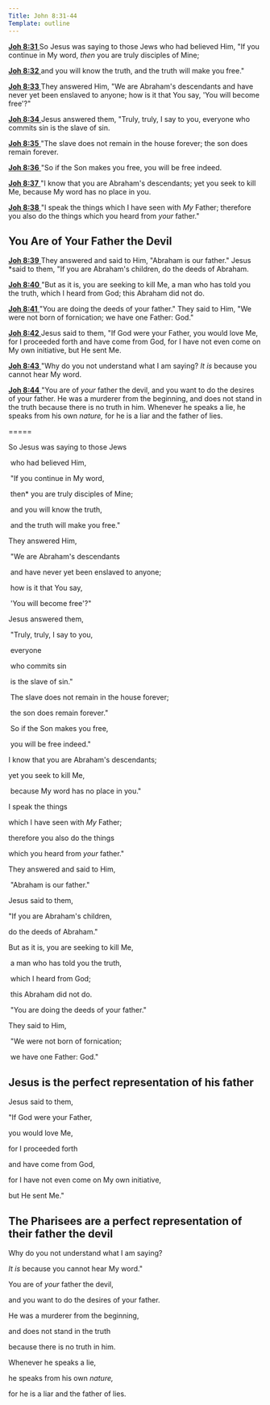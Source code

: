 ```yaml
---
Title: John 8:31-44
Template: outline
---
```


[**Joh 8:31** ](verseid:43.8.31) So Jesus was saying to those Jews who had believed Him, "If you continue in My word, *then* you are truly disciples of Mine;

[**Joh 8:32** ](verseid:43.8.32) and you will know the truth, and the truth will make you free."

[**Joh 8:33** ](verseid:43.8.33) They answered Him, "We are Abraham's descendants and have never yet been enslaved to anyone; how is it that You say, 'You will become free'?"

[**Joh 8:34** ](verseid:43.8.34) Jesus answered them, "Truly, truly, I say to you, everyone who commits sin is the slave of sin.

[**Joh 8:35** ](verseid:43.8.35) "The slave does not remain in the house forever; the son does remain forever.

[**Joh 8:36** ](verseid:43.8.36) "So if the Son makes you free, you will be free indeed.

[**Joh 8:37** ](verseid:43.8.37) "I know that you are Abraham's descendants; yet you seek to kill Me, because My word has no place in you.

[**Joh 8:38** ](verseid:43.8.38) "I speak the things which I have seen with *My* Father; therefore you also do the things which you heard from *your* father."

## You Are of Your Father the Devil

[**Joh 8:39** ](verseid:43.8.39) They answered and said to Him, "Abraham is our father." Jesus *said to them, "If you are Abraham's children, do the deeds of Abraham.

[**Joh 8:40** ](verseid:43.8.40) "But as it is, you are seeking to kill Me, a man who has told you the truth, which I heard from God; this Abraham did not do.

[**Joh 8:41** ](verseid:43.8.41) "You are doing the deeds of your father." They said to Him, "We were not born of fornication; we have one Father: God."

[**Joh 8:42** ](verseid:43.8.42) Jesus said to them, "If God were your Father, you would love Me, for I proceeded forth and have come from God, for I have not even come on My own initiative, but He sent Me.

[**Joh 8:43** ](verseid:43.8.43) "Why do you not understand what I am saying? *It is* because you cannot hear My word.

[**Joh 8:44** ](verseid:43.8.44) "You are of *your* father the devil, and you want to do the desires of your father. He was a murderer from the beginning, and does not stand in the truth because there is no truth in him. Whenever he speaks a lie, he speaks from his own *nature,* for he is a liar and the father of lies.



=====

So Jesus was saying to those Jews 

​	who had believed Him, 

​		"If you continue in My word, 

​			then* you are truly disciples of Mine; 

​				and you will know the truth, 

​					and the truth will make you free."

They answered Him, 

​	"We are Abraham's descendants 

​	and have never yet been enslaved to anyone; 

​	how is it that You say, 

​	'You will become free'?"

Jesus answered them, 

​	"Truly, truly, I say to you, 

​	everyone 

​		who commits sin 

​			is the slave of sin."

​	The slave does not remain in the house forever; 

​	the son does remain forever."

​	So if the Son makes you free, 

​	you will be free indeed."

I know that you are Abraham's descendants; 

yet you seek to kill Me, 

​	because My word has no place in you."

I speak the things 

which I have seen with *My* Father; 

therefore you also do the things 

which you heard from *your* father."

They answered and said to Him, 

​	"Abraham is our father." 

Jesus said to them, 

"If you are Abraham's children, 

do the deeds of Abraham."

But as it is, you are seeking to kill Me, 

​		a man who has told you the truth, 

​			which I heard from God; 

​			this Abraham did not do.

​	"You are doing the deeds of your father." 

They said to Him, 

​	"We were not born of fornication; 

​	we have one Father: God."

## Jesus is the perfect representation of his father

Jesus said to them, 

"If God were your Father, 

you would love Me, 

for I proceeded forth 

and have come from God, 

for I have not even come on My own initiative, 

but He sent Me."

## The Pharisees are a perfect representation of their father the devil

Why do you not understand what I am saying? 

*It is* because you cannot hear My word."

You are of *your* father the devil, 

and you want to do the desires of your father. 

He was a murderer from the beginning, 

and does not stand in the truth 

because there is no truth in him. 

Whenever he speaks a lie, 

he speaks from his own *nature,* 

for he is a liar and the father of lies.
